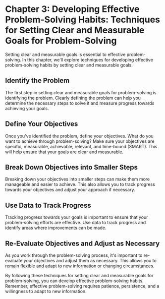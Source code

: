 Chapter 3: Developing Effective Problem-Solving Habits: Techniques for Setting Clear and Measurable Goals for Problem-Solving
=============================================================================================================================

Setting clear and measurable goals is essential to effective problem-solving. In this chapter, we'll explore techniques for developing effective problem-solving habits by setting clear and measurable goals.

Identify the Problem
--------------------

The first step in setting clear and measurable goals for problem-solving is identifying the problem. Clearly defining the problem can help you determine the necessary steps to solve it and measure progress towards achieving your goals.

Define Your Objectives
----------------------

Once you've identified the problem, define your objectives. What do you want to achieve through problem-solving? Make sure your objectives are specific, measurable, achievable, relevant, and time-bound (SMART). This will help ensure that your goals are clear and measurable.

Break Down Objectives into Smaller Steps
----------------------------------------

Breaking down your objectives into smaller steps can make them more manageable and easier to achieve. This also allows you to track progress towards your objectives and adjust your approach if necessary.

Use Data to Track Progress
--------------------------

Tracking progress towards your goals is important to ensure that your problem-solving efforts are effective. Use data to track progress and identify areas where improvements can be made.

Re-Evaluate Objectives and Adjust as Necessary
----------------------------------------------

As you work through the problem-solving process, it's important to re-evaluate your objectives and adjust them as necessary. This allows you to remain flexible and adapt to new information or changing circumstances.

By following these techniques for setting clear and measurable goals for problem-solving, you can develop effective problem-solving habits. Remember, effective problem-solving requires patience, persistence, and a willingness to adapt to new information.
